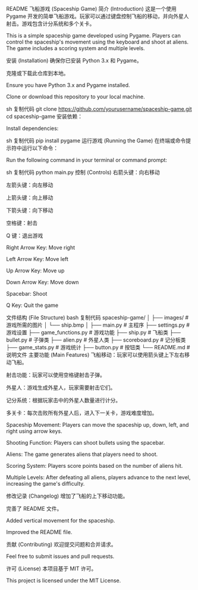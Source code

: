 README
飞船游戏 (Spaceship Game)
简介 (Introduction)
这是一个使用 Pygame 开发的简单飞船游戏。玩家可以通过键盘控制飞船的移动，并向外星人射击。游戏包含计分系统和多个关卡。

This is a simple spaceship game developed using Pygame. Players can control the spaceship's movement using the keyboard and shoot at aliens. The game includes a scoring system and multiple levels.

安装 (Installation)
确保你已安装 Python 3.x 和 Pygame。

克隆或下载此仓库到本地。

Ensure you have Python 3.x and Pygame installed.

Clone or download this repository to your local machine.

sh
复制代码
git clone https://github.com/yourusername/spaceship-game.git
cd spaceship-game
安装依赖：

Install dependencies:

sh
复制代码
pip install pygame
运行游戏 (Running the Game)
在终端或命令提示符中运行以下命令：

Run the following command in your terminal or command prompt:

sh
复制代码
python main.py
控制 (Controls)
右箭头键：向右移动

左箭头键：向左移动

上箭头键：向上移动

下箭头键：向下移动

空格键：射击

Q 键：退出游戏

Right Arrow Key: Move right

Left Arrow Key: Move left

Up Arrow Key: Move up

Down Arrow Key: Move down

Spacebar: Shoot

Q Key: Quit the game

文件结构 (File Structure)
bash
复制代码
spaceship-game/
│
├── images/                     # 游戏所需的图片
│   └── ship.bmp
│
├── main.py                     # 主程序
├── settings.py                 # 游戏设置
├── game_functions.py           # 游戏功能
├── ship.py                     # 飞船类
├── bullet.py                   # 子弹类
├── alien.py                    # 外星人类
├── scoreboard.py               # 记分板类
├── game_stats.py               # 游戏统计
├── button.py                   # 按钮类
└── README.md                   # 说明文件
主要功能 (Main Features)
飞船移动：玩家可以使用箭头键上下左右移动飞船。

射击功能：玩家可以使用空格键射击子弹。

外星人：游戏生成外星人，玩家需要射击它们。

记分系统：根据玩家击中的外星人数量进行计分。

多关卡：每次击败所有外星人后，进入下一关卡，游戏难度增加。

Spaceship Movement: Players can move the spaceship up, down, left, and right using arrow keys.

Shooting Function: Players can shoot bullets using the spacebar.

Aliens: The game generates aliens that players need to shoot.

Scoring System: Players score points based on the number of aliens hit.

Multiple Levels: After defeating all aliens, players advance to the next level, increasing the game's difficulty.

修改记录 (Changelog)
增加了飞船的上下移动功能。

完善了 README 文件。

Added vertical movement for the spaceship.

Improved the README file.

贡献 (Contributing)
欢迎提交问题和合并请求。

Feel free to submit issues and pull requests.

许可 (License)
本项目基于 MIT 许可。

This project is licensed under the MIT License.